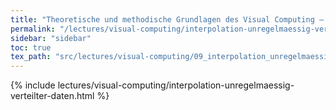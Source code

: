 ```yaml
---
title: "Theoretische und methodische Grundlagen des Visual Computing – Interpolation unregelmäßig verteilter Daten"
permalink: "/lectures/visual-computing/interpolation-unregelmaessig-verteilter-daten.html"
sidebar: "sidebar"
toc: true
tex_path: "src/lectures/visual-computing/09_interpolation_unregelmaessig_verteilter_daten.tex"
---
```


{% include lectures/visual-computing/interpolation-unregelmaessig-verteilter-daten.html %}